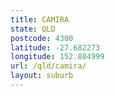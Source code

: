 ```yaml
---
title: CAMIRA
state: QLD
postcode: 4300
latitude: -27.682273
longitude: 152.884999
url: /qld/camira/
layout: suburb
---
```

